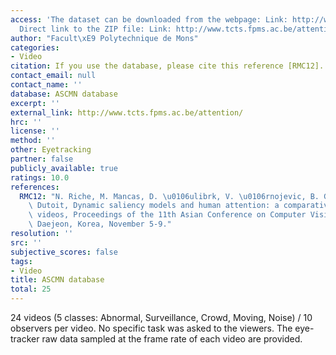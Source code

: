 ```yaml
---
access: 'The dataset can be downloaded from the webpage: Link: http://www.tcts.fpms.ac.be/attention/
  Direct link to the ZIP file: Link: http://www.tcts.fpms.ac.be/attention/data/documents/data/ACCV2012_database.zip'
author: "Facult\xE9 Polytechnique de Mons"
categories:
- Video
citation: If you use the database, please cite this reference [RMC12].
contact_email: null
contact_name: ''
database: ASCMN database
excerpt: ''
external_link: http://www.tcts.fpms.ac.be/attention/
hrc: ''
license: ''
method: ''
other: Eyetracking
partner: false
publicly_available: true
ratings: 10.0
references:
  RMC12: "N. Riche, M. Mancas, D. \u0106ulibrk, V. \u0106rnojevic, B. Gosselin, T.\
    \ Dutoit, Dynamic saliency models and human attention: a comparative study on\
    \ videos, Proceedings of the 11th Asian Conference on Computer Vision (ACCV),\
    \ Daejeon, Korea, November 5-9."
resolution: ''
src: ''
subjective_scores: false
tags:
- Video
title: ASCMN database
total: 25
---
```


24 videos (5 classes: Abnormal, Surveillance, Crowd, Moving, Noise) / 10 observers per video. No specific task was asked to the viewers. The eye-tracker raw data sampled at the frame rate of each video are provided.